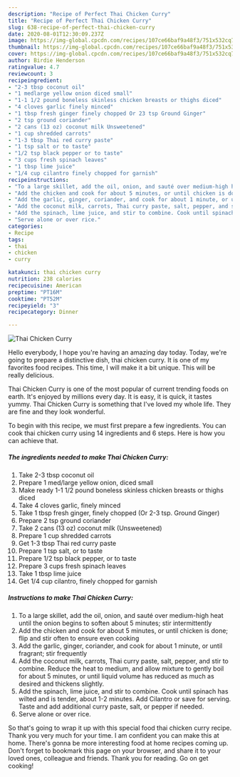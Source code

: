 ```yaml
---
description: "Recipe of Perfect Thai Chicken Curry"
title: "Recipe of Perfect Thai Chicken Curry"
slug: 638-recipe-of-perfect-thai-chicken-curry
date: 2020-08-01T12:30:09.237Z
image: https://img-global.cpcdn.com/recipes/107ce66baf9a48f3/751x532cq70/thai-chicken-curry-recipe-main-photo.jpg
thumbnail: https://img-global.cpcdn.com/recipes/107ce66baf9a48f3/751x532cq70/thai-chicken-curry-recipe-main-photo.jpg
cover: https://img-global.cpcdn.com/recipes/107ce66baf9a48f3/751x532cq70/thai-chicken-curry-recipe-main-photo.jpg
author: Birdie Henderson
ratingvalue: 4.7
reviewcount: 3
recipeingredient:
- "2-3 tbsp coconut oil"
- "1 medlarge yellow onion diced small"
- "1-1 1/2 pound boneless skinless chicken breasts or thighs diced"
- "4 cloves garlic finely minced"
- "1 tbsp fresh ginger finely chopped Or 23 tsp Ground Ginger"
- "2 tsp ground coriander"
- "2 cans (13 oz) coconut milk Unsweetened"
- "1 cup shredded carrots"
- "1-3 tbsp Thai red curry paste"
- "1 tsp salt or to taste"
- "1/2 tsp black pepper or to taste"
- "3 cups fresh spinach leaves"
- "1 tbsp lime juice"
- "1/4 cup cilantro finely chopped for garnish"
recipeinstructions:
- "To a large skillet, add the oil, onion, and sauté over medium-high heat until the onion begins to soften about 5 minutes; stir intermittently"
- "Add the chicken and cook for about 5 minutes, or until chicken is done; flip and stir often to ensure even cooking"
- "Add the garlic, ginger, coriander, and cook for about 1 minute, or until fragrant; stir frequently"
- "Add the coconut milk, carrots, Thai curry paste, salt, pepper, and stir to combine. Reduce the heat to medium, and allow mixture to gently boil for about 5 minutes, or until liquid volume has reduced as much as desired and thickens slightly."
- "Add the spinach, lime juice, and stir to combine. Cook until spinach has wilted and is tender, about 1-2 minutes. Add Cilantro or save for serving. Taste and add additional curry paste, salt, or pepper if needed."
- "Serve alone or over rice."
categories:
- Recipe
tags:
- thai
- chicken
- curry

katakunci: thai chicken curry 
nutrition: 238 calories
recipecuisine: American
preptime: "PT16M"
cooktime: "PT52M"
recipeyield: "3"
recipecategory: Dinner

---
```



![Thai Chicken Curry](https://img-global.cpcdn.com/recipes/107ce66baf9a48f3/751x532cq70/thai-chicken-curry-recipe-main-photo.jpg)

Hello everybody, I hope you're having an amazing day today. Today, we're going to prepare a distinctive dish, thai chicken curry. It is one of my favorites food recipes. This time, I will make it a bit unique. This will be really delicious.

Thai Chicken Curry is one of the most popular of current trending foods on earth. It's enjoyed by millions every day. It is easy, it is quick, it tastes yummy. Thai Chicken Curry is something that I've loved my whole life. They are fine and they look wonderful.




To begin with this recipe, we must first prepare a few ingredients. You can cook thai chicken curry using 14 ingredients and 6 steps. Here is how you can achieve that.

<!--inarticleads1-->

##### The ingredients needed to make Thai Chicken Curry:

1. Take 2-3 tbsp coconut oil
1. Prepare 1 med/large yellow onion, diced small
1. Make ready 1-1 1/2 pound boneless skinless chicken breasts or thighs diced
1. Take 4 cloves garlic, finely minced
1. Take 1 tbsp fresh ginger, finely chopped (Or 2-3 tsp. Ground Ginger)
1. Prepare 2 tsp ground coriander
1. Take 2 cans (13 oz) coconut milk (Unsweetened)
1. Prepare 1 cup shredded carrots
1. Get 1-3 tbsp Thai red curry paste
1. Prepare 1 tsp salt, or to taste
1. Prepare 1/2 tsp black pepper, or to taste
1. Prepare 3 cups fresh spinach leaves
1. Take 1 tbsp lime juice
1. Get 1/4 cup cilantro, finely chopped for garnish




<!--inarticleads2-->

##### Instructions to make Thai Chicken Curry:

1. To a large skillet, add the oil, onion, and sauté over medium-high heat until the onion begins to soften about 5 minutes; stir intermittently
1. Add the chicken and cook for about 5 minutes, or until chicken is done; flip and stir often to ensure even cooking
1. Add the garlic, ginger, coriander, and cook for about 1 minute, or until fragrant; stir frequently
1. Add the coconut milk, carrots, Thai curry paste, salt, pepper, and stir to combine. Reduce the heat to medium, and allow mixture to gently boil for about 5 minutes, or until liquid volume has reduced as much as desired and thickens slightly.
1. Add the spinach, lime juice, and stir to combine. Cook until spinach has wilted and is tender, about 1-2 minutes. Add Cilantro or save for serving. Taste and add additional curry paste, salt, or pepper if needed.
1. Serve alone or over rice.




So that's going to wrap it up with this special food thai chicken curry recipe. Thank you very much for your time. I am confident you can make this at home. There's gonna be more interesting food at home recipes coming up. Don't forget to bookmark this page on your browser, and share it to your loved ones, colleague and friends. Thank you for reading. Go on get cooking!

